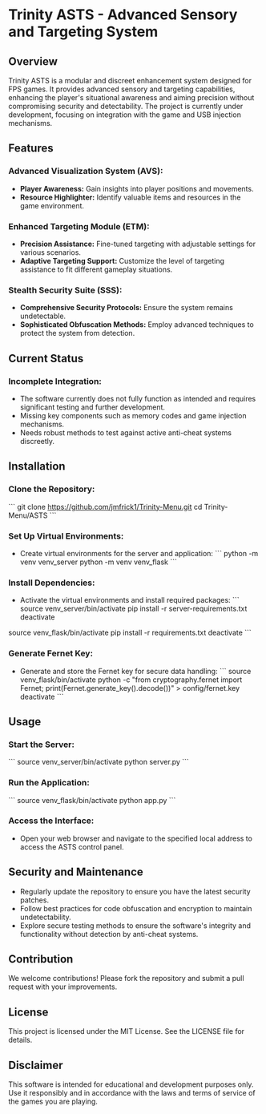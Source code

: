 
# Trinity ASTS - Advanced Sensory and Targeting System

## Overview

Trinity ASTS is a modular and discreet enhancement system designed for FPS games. It provides advanced sensory and targeting capabilities, enhancing the player's situational awareness and aiming precision without compromising security and detectability. The project is currently under development, focusing on integration with the game and USB injection mechanisms.

## Features

### Advanced Visualization System (AVS):

- **Player Awareness:** Gain insights into player positions and movements.
- **Resource Highlighter:** Identify valuable items and resources in the game environment.

### Enhanced Targeting Module (ETM):

- **Precision Assistance:** Fine-tuned targeting with adjustable settings for various scenarios.
- **Adaptive Targeting Support:** Customize the level of targeting assistance to fit different gameplay situations.

### Stealth Security Suite (SSS):

- **Comprehensive Security Protocols:** Ensure the system remains undetectable.
- **Sophisticated Obfuscation Methods:** Employ advanced techniques to protect the system from detection.

## Current Status

### Incomplete Integration:
- The software currently does not fully function as intended and requires significant testing and further development.
- Missing key components such as memory codes and game injection mechanisms.
- Needs robust methods to test against active anti-cheat systems discreetly.

## Installation

### Clone the Repository:
\`\`\`
git clone https://github.com/jmfrick1/Trinity-Menu.git
cd Trinity-Menu/ASTS
\`\`\`

### Set Up Virtual Environments:
- Create virtual environments for the server and application:
\`\`\`
python -m venv venv_server
python -m venv venv_flask
\`\`\`

### Install Dependencies:
- Activate the virtual environments and install required packages:
\`\`\`
source venv_server/bin/activate
pip install -r server-requirements.txt
deactivate

source venv_flask/bin/activate
pip install -r requirements.txt
deactivate
\`\`\`

### Generate Fernet Key:
- Generate and store the Fernet key for secure data handling:
\`\`\`
source venv_flask/bin/activate
python -c "from cryptography.fernet import Fernet; print(Fernet.generate_key().decode())" > config/fernet.key
deactivate
\`\`\`

## Usage

### Start the Server:
\`\`\`
source venv_server/bin/activate
python server.py
\`\`\`

### Run the Application:
\`\`\`
source venv_flask/bin/activate
python app.py
\`\`\`

### Access the Interface:
- Open your web browser and navigate to the specified local address to access the ASTS control panel.

## Security and Maintenance
- Regularly update the repository to ensure you have the latest security patches.
- Follow best practices for code obfuscation and encryption to maintain undetectability.
- Explore secure testing methods to ensure the software's integrity and functionality without detection by anti-cheat systems.

## Contribution
We welcome contributions! Please fork the repository and submit a pull request with your improvements.

## License
This project is licensed under the MIT License. See the LICENSE file for details.

## Disclaimer
This software is intended for educational and development purposes only. Use it responsibly and in accordance with the laws and terms of service of the games you are playing.
